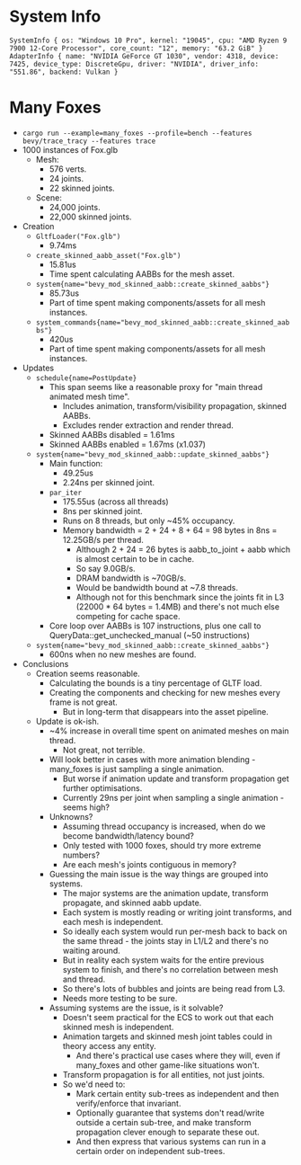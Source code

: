 # System Info

```
SystemInfo { os: "Windows 10 Pro", kernel: "19045", cpu: "AMD Ryzen 9 7900 12-Core Processor", core_count: "12", memory: "63.2 GiB" }        
AdapterInfo { name: "NVIDIA GeForce GT 1030", vendor: 4318, device: 7425, device_type: DiscreteGpu, driver: "NVIDIA", driver_info: "551.86", backend: Vulkan }
```


# Many Foxes
- `cargo run --example=many_foxes --profile=bench --features bevy/trace_tracy --features trace`
- 1000 instances of Fox.glb
    - Mesh:
        - 576 verts.
        - 24 joints.
        - 22 skinned joints.
	- Scene:
    	- 24,000 joints.
    	- 22,000 skinned joints.
- Creation
	- `GltfLoader("Fox.glb")`
    	- 9.74ms
	- `create_skinned_aabb_asset("Fox.glb")`
    	- 15.81us
		- Time spent calculating AABBs for the mesh asset.
	- `system{name="bevy_mod_skinned_aabb::create_skinned_aabbs"}`
    	- 85.73us
		- Part of time spent making components/assets for all mesh instances.
	- `system_commands{name="bevy_mod_skinned_aabb::create_skinned_aabbs"}`
    	- 420us
		- Part of time spent making components/assets for all mesh instances.
- Updates
	- `schedule{name=PostUpdate}`
		- This span seems like a reasonable proxy for "main thread animated mesh time".
			- Includes animation, transform/visibility propagation, skinned AABBs.
			- Excludes render extraction and render thread.
		- Skinned AABBs disabled = 1.61ms
		- Skinned AABBs enabled = 1.67ms (x1.037)
	- `system{name="bevy_mod_skinned_aabb::update_skinned_aabbs"}` 
    	- Main function:
        	- 49.25us
        	- 2.24ns per skinned joint.
		- `par_iter`
    		- 175.55us (across all threads)
			- 8ns per skinned joint.
    		- Runs on 8 threads, but only ~45% occupancy.
            - Memory bandwidth = 2 + 24 + 8 + 64  = 98 bytes in 8ns = 12.25GB/s per thread.
                - Although 2 + 24 = 26 bytes is aabb_to_joint + aabb which is almost certain to be in cache.
                - So say 9.0GB/s.
                - DRAM bandwidth is ~70GB/s.
                - Would be bandwidth bound at ~7.8 threads.
                - Although not for this benchmark since the joints fit in L3 (22000 * 64 bytes = 1.4MB) and there's not much else competing for cache space.
        - Core loop over AABBs is 107 instructions, plus one call to QueryData::get_unchecked_manual (~50 instructions)
	- `system{name="bevy_mod_skinned_aabb::create_skinned_aabbs"}`
        - 600ns when no new meshes are found.
- Conclusions
    - Creation seems reasonable.
        - Calculating the bounds is a tiny percentage of GLTF load.
        - Creating the components and checking for new meshes every frame is not great.
            - But in long-term that disappears into the asset pipeline.
    - Update is ok-ish.
        - ~4% increase in overall time spent on animated meshes on main thread.
            - Not great, not terrible.
        - Will look better in cases with more animation blending - many_foxes is just sampling a single animation.
            - But worse if animation update and transform propagation get further optimisations.
            - Currently 29ns per joint when sampling a single animation - seems high?
        - Unknowns?
            - Assuming thread occupancy is increased, when do we become bandwidth/latency bound?
            - Only tested with 1000 foxes, should try more extreme numbers?
            - Are each mesh's joints contiguous in memory?
        - Guessing the main issue is the way things are grouped into systems.
            - The major systems are the animation update, transform propagate, and skinned aabb update.
            - Each system is mostly reading or writing joint transforms, and each mesh is independent.
            - So ideally each system would run per-mesh back to back on the same thread - the joints stay in L1/L2 and there's no waiting around.
            - But in reality each system waits for the entire previous system to finish, and there's no correlation between mesh and thread.
            - So there's lots of bubbles and joints are being read from L3.
            - Needs more testing to be sure.
        - Assuming systems are the issue, is it solvable?
            - Doesn't seem practical for the ECS to work out that each skinned mesh is independent.
            - Animation targets and skinned mesh joint tables could in theory access any entity.
                - And there's practical use cases where they will, even if many_foxes and other game-like situations won't.
            - Transform propagation is for all entities, not just joints.
            - So we'd need to:
                - Mark certain entity sub-trees as independent and then verify/enforce that invariant.
                - Optionally guarantee that systems don't read/write outside a certain sub-tree, and make transform propagation clever enough to separate these out.
                - And then express that various systems can run in a certain order on independent sub-trees.

